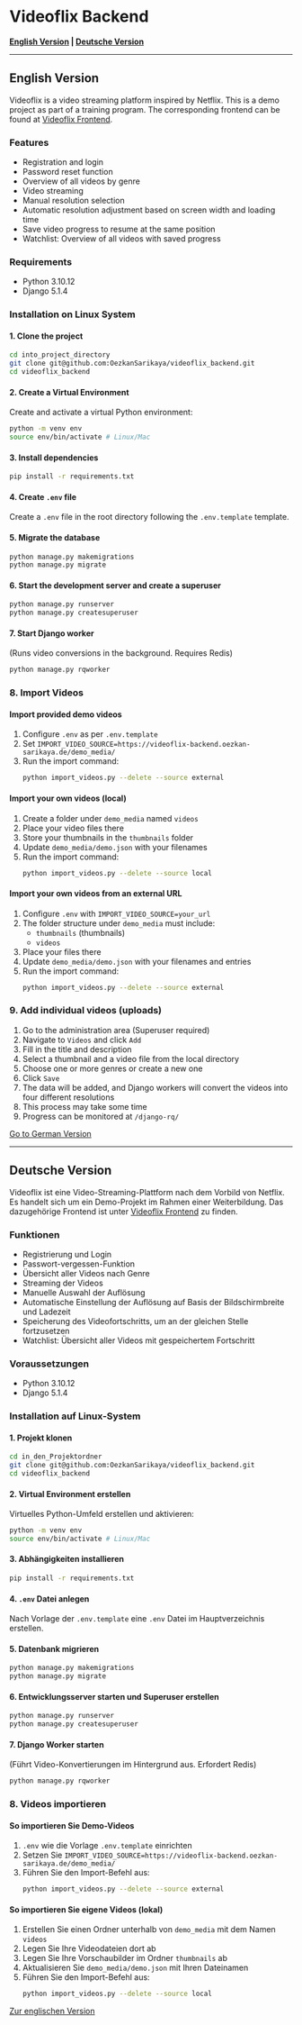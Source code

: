# Videoflix Backend

**[English Version](#english-version) | [Deutsche Version](#deutsche-version)**

---

## English Version

Videoflix is a video streaming platform inspired by Netflix.
This is a demo project as part of a training program.
The corresponding frontend can be found at [Videoflix Frontend](https://github.com/OezkanSarikaya/videoflix_frontend).

### Features
- Registration and login
- Password reset function
- Overview of all videos by genre
- Video streaming
- Manual resolution selection
- Automatic resolution adjustment based on screen width and loading time
- Save video progress to resume at the same position
- Watchlist: Overview of all videos with saved progress

### Requirements
- Python 3.10.12
- Django 5.1.4

### Installation on Linux System

#### 1. Clone the project
```bash
cd into_project_directory
git clone git@github.com:OezkanSarikaya/videoflix_backend.git
cd videoflix_backend
```

#### 2. Create a Virtual Environment
Create and activate a virtual Python environment:
```bash
python -m venv env
source env/bin/activate # Linux/Mac
```

#### 3. Install dependencies
```bash
pip install -r requirements.txt
```

#### 4. Create `.env` file
Create a `.env` file in the root directory following the `.env.template` template.

#### 5. Migrate the database
```bash
python manage.py makemigrations
python manage.py migrate
```

#### 6. Start the development server and create a superuser
```bash
python manage.py runserver
python manage.py createsuperuser
```

#### 7. Start Django worker
(Runs video conversions in the background. Requires Redis)
```bash
python manage.py rqworker
```

### 8. Import Videos

#### Import provided demo videos
1. Configure `.env` as per `.env.template`
2. Set `IMPORT_VIDEO_SOURCE=https://videoflix-backend.oezkan-sarikaya.de/demo_media/`
3. Run the import command:
   ```bash
   python import_videos.py --delete --source external
   ```

#### Import your own videos (local)
1. Create a folder under `demo_media` named `videos`
2. Place your video files there
3. Store your thumbnails in the `thumbnails` folder
4. Update `demo_media/demo.json` with your filenames
5. Run the import command:
   ```bash
   python import_videos.py --delete --source local
   ```

#### Import your own videos from an external URL
1. Configure `.env` with `IMPORT_VIDEO_SOURCE=your_url`
2. The folder structure under `demo_media` must include:
   - `thumbnails` (thumbnails)
   - `videos`
3. Place your files there
4. Update `demo_media/demo.json` with your filenames and entries
5. Run the import command:
   ```bash
   python import_videos.py --delete --source external
   ```

### 9. Add individual videos (uploads)
1. Go to the administration area (Superuser required)
2. Navigate to `Videos` and click `Add`
3. Fill in the title and description
4. Select a thumbnail and a video file from the local directory
5. Choose one or more genres or create a new one
6. Click `Save`
7. The data will be added, and Django workers will convert the videos into four different resolutions
8. This process may take some time
9. Progress can be monitored at `/django-rq/`

[Go to German Version](#deutsche-version)

---

## Deutsche Version

Videoflix ist eine Video-Streaming-Plattform nach dem Vorbild von Netflix.
Es handelt sich um ein Demo-Projekt im Rahmen einer Weiterbildung.
Das dazugehörige Frontend ist unter [Videoflix Frontend](https://github.com/OezkanSarikaya/videoflix_frontend) zu finden.

### Funktionen
- Registrierung und Login
- Passwort-vergessen-Funktion
- Übersicht aller Videos nach Genre
- Streaming der Videos
- Manuelle Auswahl der Auflösung
- Automatische Einstellung der Auflösung auf Basis der Bildschirmbreite und Ladezeit
- Speicherung des Videofortschritts, um an der gleichen Stelle fortzusetzen
- Watchlist: Übersicht aller Videos mit gespeichertem Fortschritt

### Voraussetzungen
- Python 3.10.12
- Django 5.1.4

### Installation auf Linux-System

#### 1. Projekt klonen
```bash
cd in_den_Projektordner
git clone git@github.com:OezkanSarikaya/videoflix_backend.git
cd videoflix_backend
```

#### 2. Virtual Environment erstellen
Virtuelles Python-Umfeld erstellen und aktivieren:
```bash
python -m venv env
source env/bin/activate # Linux/Mac
```

#### 3. Abhängigkeiten installieren
```bash
pip install -r requirements.txt
```

#### 4. `.env` Datei anlegen
Nach Vorlage der `.env.template` eine `.env` Datei im Hauptverzeichnis erstellen.

#### 5. Datenbank migrieren
```bash
python manage.py makemigrations
python manage.py migrate
```

#### 6. Entwicklungsserver starten und Superuser erstellen
```bash
python manage.py runserver
python manage.py createsuperuser
```

#### 7. Django Worker starten
(Führt Video-Konvertierungen im Hintergrund aus. Erfordert Redis)
```bash
python manage.py rqworker
```

### 8. Videos importieren

#### So importieren Sie Demo-Videos
1. `.env` wie die Vorlage `.env.template` einrichten
2. Setzen Sie `IMPORT_VIDEO_SOURCE=https://videoflix-backend.oezkan-sarikaya.de/demo_media/`
3. Führen Sie den Import-Befehl aus:
   ```bash
   python import_videos.py --delete --source external
   ```

#### So importieren Sie eigene Videos (lokal)
1. Erstellen Sie einen Ordner unterhalb von `demo_media` mit dem Namen `videos`
2. Legen Sie Ihre Videodateien dort ab
3. Legen Sie Ihre Vorschaubilder im Ordner `thumbnails` ab
4. Aktualisieren Sie `demo_media/demo.json` mit Ihren Dateinamen
5. Führen Sie den Import-Befehl aus:
   ```bash
   python import_videos.py --delete --source local
   ```

[Zur englischen Version](#english-version)
